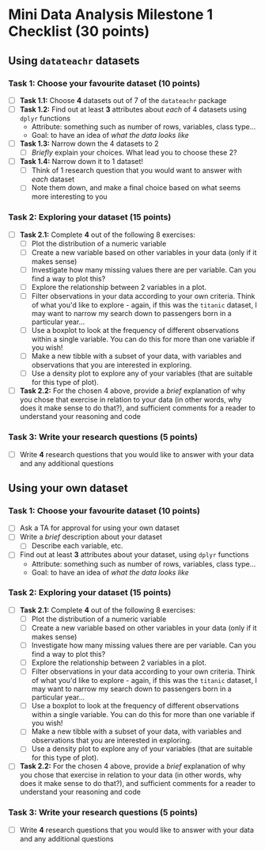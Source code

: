 # Mini Data Analysis Milestone 1 Checklist (30 points)

## Using `datateachr` datasets

### Task 1: Choose your favourite dataset (10 points)

- [ ] **Task 1.1:** Choose **4** datasets out of 7 of the `datateachr` package
- [ ] **Task 1.2:** Find out at least **3** attributes about _each_ of 4 datasets using `dplyr` functions
	- Attribute: something such as number of rows, variables, class type...
	- Goal: to have an idea of *what the data looks like*
- [ ] **Task 1.3:** Narrow down the 4 datasets to 2
	- [ ] _Briefly_ explain your choices. What lead you to choose these 2?
- [ ] **Task 1.4:** Narrow down it to 1 dataset!
	- [ ] Think of 1 research question that you would want to answer with _each_ dataset
	- [ ] Note them down, and make a final choice based on what seems more interesting to you

### Task 2: Exploring your dataset (15 points)

- [ ] **Task 2.1:** Complete **4** out of the following 8 exercises:
	- [ ] Plot the distribution of a numeric variable
	- [ ] Create a new variable based on other variables in your data (only if it makes sense)
	- [ ] Investigate how many missing values there are per variable. Can you find a way to plot this?
	- [ ] Explore the relationship between 2 variables in a plot.
	- [ ] Filter observations in your data according to your own criteria. Think of what you'd like to explore - again, if this was the `titanic` dataset, I may want to narrow my search down to passengers born in a particular year...
	- [ ] Use a boxplot to look at the frequency of different observations within a single variable. You can do this for more than one variable if you wish!
	- [ ] Make a new tibble with a subset of your data, with variables and observations that you are interested in exploring.
	- [ ] Use a density plot to explore any of your variables (that are suitable for this type of plot).
- [ ] **Task 2.2:** For the chosen 4 above, provide a _brief_ explanation of why you chose that exercise in relation to your data (in other words, why does it make sense to do that?), and sufficient comments for a reader to understand your reasoning and code

### Task 3: Write your research questions (5 points)

- [ ] Write **4** research questions that you would like to answer with your data and any additional questions

## Using your own dataset

### Task 1: Choose your favourite dataset (10 points)

- [ ] Ask a TA for approval for using your own dataset
- [ ] Write a _brief_ description about your dataset
	- [ ] Describe each variable, etc.
- [ ] Find out at least **3** attributes about your dataset, using `dplyr` functions
	- Attribute: something such as number of rows, variables, class type...
	- Goal: to have an idea of _what the data looks like_

### Task 2: Exploring your dataset (15 points)

- [ ] **Task 2.1:** Complete **4** out of the following 8 exercises:
	- [ ] Plot the distribution of a numeric variable
	- [ ] Create a new variable based on other variables in your data (only if it makes sense)
	- [ ] Investigate how many missing values there are per variable. Can you find a way to plot this?
	- [ ] Explore the relationship between 2 variables in a plot.
	- [ ] Filter observations in your data according to your own criteria. Think of what you'd like to explore - again, if this was the `titanic` dataset, I may want to narrow my search down to passengers born in a particular year...
	- [ ] Use a boxplot to look at the frequency of different observations within a single variable. You can do this for more than one variable if you wish!
	- [ ] Make a new tibble with a subset of your data, with variables and observations that you are interested in exploring.
	- [ ] Use a density plot to explore any of your variables (that are suitable for this type of plot).
- [ ] **Task 2.2:** For the chosen 4 above, provide a _brief_ explanation of why you chose that exercise in relation to your data (in other words, why does it make sense to do that?), and sufficient comments for a reader to understand your reasoning and code

### Task 3: Write your research questions (5 points)

- [ ] Write **4** research questions that you would like to answer with your data and any additional questions
